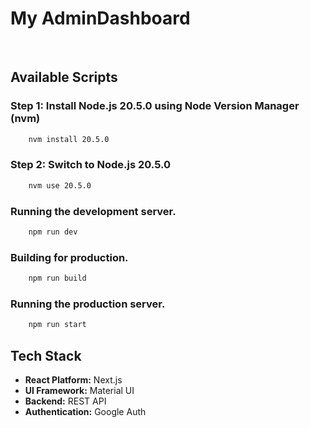 # My AdminDashboard
<br/>

## Available Scripts

### Step 1: Install Node.js 20.5.0 using Node Version Manager (nvm)

```bash
    nvm install 20.5.0
```

### Step 2: Switch to Node.js 20.5.0
```bash
    nvm use 20.5.0
```

### Running the development server.

```bash
    npm run dev
```

### Building for production.

```bash
    npm run build
```

### Running the production server.

```bash
    npm run start
```

## Tech Stack

- **React Platform:** Next.js
- **UI Framework:** Material UI
- **Backend:** REST API
- **Authentication:** Google Auth

